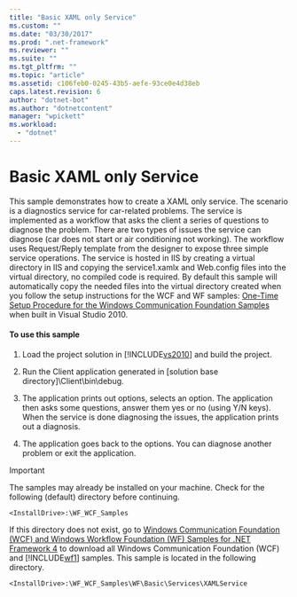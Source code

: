 ```yaml
---
title: "Basic XAML only Service"
ms.custom: ""
ms.date: "03/30/2017"
ms.prod: ".net-framework"
ms.reviewer: ""
ms.suite: ""
ms.tgt_pltfrm: ""
ms.topic: "article"
ms.assetid: c106feb0-0245-43b5-aefe-93ce0e4d38eb
caps.latest.revision: 6
author: "dotnet-bot"
ms.author: "dotnetcontent"
manager: "wpickett"
ms.workload: 
  - "dotnet"
---
```

# Basic XAML only Service
This sample demonstrates how to create a XAML only service. The scenario is a diagnostics service for car-related problems. The service is implemented as a workflow that asks the client a series of questions to diagnose the problem. There are two types of issues the service can diagnose (car does not start or air conditioning not working). The workflow uses Request/Reply template from the designer to expose three simple service operations. The service is hosted in IIS by creating a virtual directory in IIS and copying the service1.xamlx and Web.config files into the virtual directory, no compiled code is required. By default this sample will automatically copy the needed files into the virtual directory created when you follow the setup instructions for the WCF and WF samples: [One-Time Setup Procedure for the Windows Communication Foundation Samples](../../../../docs/framework/wcf/samples/one-time-setup-procedure-for-the-wcf-samples.md) when built in Visual Studio 2010.  
  
#### To use this sample  
  
1.  Load the project solution in [!INCLUDE[vs2010](../../../../includes/vs2010-md.md)] and build the project.  
  
2.  Run the Client application generated in [solution base directory]\Client\bin\debug.  
  
3.  The application prints out options, selects an option. The application then asks some questions, answer them yes or no (using Y/N keys). When the service is done diagnosing the issues, the application prints out a diagnosis.  
  
4.  The application goes back to the options. You can diagnose another problem or exit the application.  
  
> [!IMPORTANT]
>  The samples may already be installed on your machine. Check for the following (default) directory before continuing.  
>   
>  `<InstallDrive>:\WF_WCF_Samples`  
>   
>  If this directory does not exist, go to [Windows Communication Foundation (WCF) and Windows Workflow Foundation (WF) Samples for .NET Framework 4](http://go.microsoft.com/fwlink/?LinkId=150780) to download all Windows Communication Foundation (WCF) and [!INCLUDE[wf1](../../../../includes/wf1-md.md)] samples. This sample is located in the following directory.  
>   
>  `<InstallDrive>:\WF_WCF_Samples\WF\Basic\Services\XAMLService`